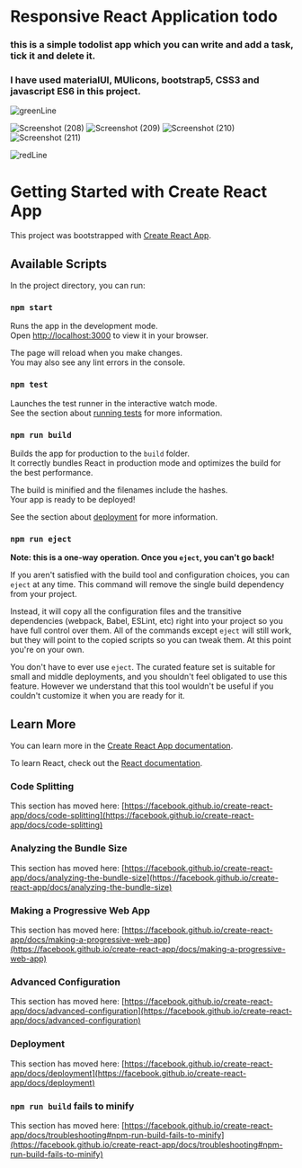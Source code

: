 # Responsive React Application todo

### this is a simple todolist app which you can write and add a task, tick it and delete it.
### I have used materialUI, MUIicons, bootstrap5, CSS3 and javascript ES6 in this project.
![greenLine](https://github.com/artinmohajeri/To-Do-List-React-MUI/assets/95845593/13124d50-6fe2-45ab-9d94-c822517779ad)


![Screenshot (208)](https://github.com/artinmohajeri/To-Do-List-React-MUI/assets/95845593/a29bfc01-c888-4886-9dc5-03b2e1e9fbe3)
![Screenshot (209)](https://github.com/artinmohajeri/To-Do-List-React-MUI/assets/95845593/3e7a313c-5e32-495e-87aa-3d8fd46b5c67)
![Screenshot (210)](https://github.com/artinmohajeri/To-Do-List-React-MUI/assets/95845593/0f24ab0c-810b-4f24-8f66-c6211351e15a)
![Screenshot (211)](https://github.com/artinmohajeri/To-Do-List-React-MUI/assets/95845593/3af36c7d-396b-4b4d-8561-4e999772f5db)



![redLine](https://github.com/artinmohajeri/To-Do-List-React-MUI/assets/95845593/bdc68f85-2667-4e66-b54a-55bd94d56240)
# Getting Started with Create React App

This project was bootstrapped with [Create React App](https://github.com/facebook/create-react-app).

## Available Scripts

In the project directory, you can run:

### `npm start`

Runs the app in the development mode.\
Open [http://localhost:3000](http://localhost:3000) to view it in your browser.

The page will reload when you make changes.\
You may also see any lint errors in the console.

### `npm test`

Launches the test runner in the interactive watch mode.\
See the section about [running tests](https://facebook.github.io/create-react-app/docs/running-tests) for more information.

### `npm run build`

Builds the app for production to the `build` folder.\
It correctly bundles React in production mode and optimizes the build for the best performance.

The build is minified and the filenames include the hashes.\
Your app is ready to be deployed!

See the section about [deployment](https://facebook.github.io/create-react-app/docs/deployment) for more information.

### `npm run eject`

**Note: this is a one-way operation. Once you `eject`, you can't go back!**

If you aren't satisfied with the build tool and configuration choices, you can `eject` at any time. This command will remove the single build dependency from your project.

Instead, it will copy all the configuration files and the transitive dependencies (webpack, Babel, ESLint, etc) right into your project so you have full control over them. All of the commands except `eject` will still work, but they will point to the copied scripts so you can tweak them. At this point you're on your own.

You don't have to ever use `eject`. The curated feature set is suitable for small and middle deployments, and you shouldn't feel obligated to use this feature. However we understand that this tool wouldn't be useful if you couldn't customize it when you are ready for it.

## Learn More

You can learn more in the [Create React App documentation](https://facebook.github.io/create-react-app/docs/getting-started).

To learn React, check out the [React documentation](https://reactjs.org/).

### Code Splitting

This section has moved here: [https://facebook.github.io/create-react-app/docs/code-splitting](https://facebook.github.io/create-react-app/docs/code-splitting)

### Analyzing the Bundle Size

This section has moved here: [https://facebook.github.io/create-react-app/docs/analyzing-the-bundle-size](https://facebook.github.io/create-react-app/docs/analyzing-the-bundle-size)

### Making a Progressive Web App

This section has moved here: [https://facebook.github.io/create-react-app/docs/making-a-progressive-web-app](https://facebook.github.io/create-react-app/docs/making-a-progressive-web-app)

### Advanced Configuration

This section has moved here: [https://facebook.github.io/create-react-app/docs/advanced-configuration](https://facebook.github.io/create-react-app/docs/advanced-configuration)

### Deployment

This section has moved here: [https://facebook.github.io/create-react-app/docs/deployment](https://facebook.github.io/create-react-app/docs/deployment)

### `npm run build` fails to minify

This section has moved here: [https://facebook.github.io/create-react-app/docs/troubleshooting#npm-run-build-fails-to-minify](https://facebook.github.io/create-react-app/docs/troubleshooting#npm-run-build-fails-to-minify)
